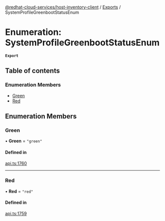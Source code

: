 [@redhat-cloud-services/host-inventory-client](../README.md) / [Exports](../modules.md) / SystemProfileGreenbootStatusEnum

# Enumeration: SystemProfileGreenbootStatusEnum

**`Export`**

## Table of contents

### Enumeration Members

- [Green](SystemProfileGreenbootStatusEnum.md#green)
- [Red](SystemProfileGreenbootStatusEnum.md#red)

## Enumeration Members

### Green

• **Green** = ``"green"``

#### Defined in

[api.ts:1760](https://github.com/RedHatInsights/javascript-clients/blob/master/packages/host-inventory/api.ts#L1760)

___

### Red

• **Red** = ``"red"``

#### Defined in

[api.ts:1759](https://github.com/RedHatInsights/javascript-clients/blob/master/packages/host-inventory/api.ts#L1759)
